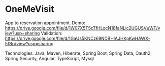 # OneMeVisit
App to reservation appointment.
Demo: https://drive.google.com/file/d/1W07X5T5cTfHLocN18faNLic2UGUSVuWF/view?usp=sharing
Validation: https://drive.google.com/file/d/1GaUs5KNCz69NDBHIAJHKpKwHAWX-5fBp/view?usp=sharing

Technologies: Java, Maven, Hiberate, Spring Boot, Spring Data, Oauth2, Spring Security, Angular, TypeScript, Mysql

